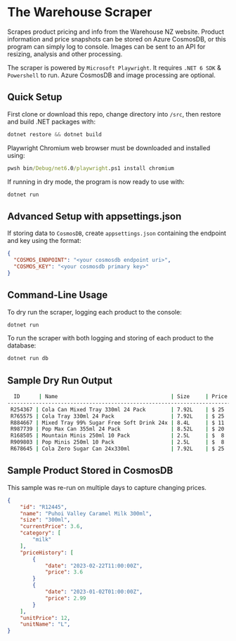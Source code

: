 # The Warehouse Scraper

Scrapes product pricing and info from the Warehouse NZ website.
Product information and price snapshots can be stored on Azure CosmosDB, or this program can simply log to console. Images can be sent to an API for resizing, analysis and other processing.

The scraper is powered by `Microsoft Playwright`. It requires `.NET 6 SDK` & `Powershell` to run. Azure CosmosDB and image processing are optional.

## Quick Setup

First clone or download this repo, change directory into `/src`, then restore and build .NET packages with:

```powershell
dotnet restore && dotnet build
```

Playwright Chromium web browser must be downloaded and installed using:

```cmd
pwsh bin/Debug/net6.0/playwright.ps1 install chromium
```

If running in dry mode, the program is now ready to use with:

```cmd
dotnet run
```

## Advanced Setup with appsettings.json

If storing data to `CosmosDB`, create `appsettings.json` containing the endpoint and key using the format:

```json
{
  "COSMOS_ENDPOINT": "<your cosmosdb endpoint uri>",
  "COSMOS_KEY": "<your cosmosdb primary key>"
}
```

## Command-Line Usage

To dry run the scraper, logging each product to the console:

```powershell
dotnet run
```

To run the scraper with both logging and storing of each product to the database:

```powershell
dotnet run db
```

## Sample Dry Run Output

```cmd
  ID      | Name                                    | Size     | Price | Unit Price
-------------------------------------------------------------------------------------
 R254367 | Cola Can Mixed Tray 330ml 24 Pack        | 7.92L    | $ 25  | $3.16 /L
 R765575 | Cola Tray 330ml 24 Pack                  | 7.92L    | $ 25  | $3.16 /L
 R884667 | Mixed Tray 99% Sugar Free Soft Drink 24x | 8.4L     | $ 11  | $1.31 /L
 R987739 | Pop Max Can 355ml 24 Pack                | 8.52L    | $ 20  | $2.35 /L
 R168505 | Mountain Minis 250ml 10 Pack             | 2.5L     | $  8  | $3.2 /L
 R909803 | Pop Minis 250ml 10 Pack                  | 2.5L     | $  8  | $3.2 /L
 R678645 | Cola Zero Sugar Can 24x330ml             | 7.92L    | $ 25  | $3.16 /L
```

## Sample Product Stored in CosmosDB

This sample was re-run on multiple days to capture changing prices.

```json
{
    "id": "R12445",
    "name": "Puhoi Valley Caramel Milk 300ml",
    "size": "300ml",
    "currentPrice": 3.6,
    "category": [
        "milk"
    ],
    "priceHistory": [
        {
            "date": "2023-02-22T11:00:00Z",
            "price": 3.6
        }
        {
            "date": "2023-01-02T01:00:00Z",
            "price": 2.99
        }
    ],
    "unitPrice": 12,
    "unitName": "L",
}
```
